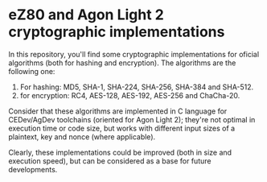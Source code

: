 # eZ80 and Agon Light 2 cryptographic implementations
In this repository, you'll find some cryptographic implementations for oficial algorithms (both for hashing and encryption). The algorithms are the following one:

1. For hashing: MD5, SHA-1, SHA-224, SHA-256, SHA-384 and SHA-512.
2. for encryption: RC4, AES-128, AES-192, AES-256 and ChaCha-20.

Consider that these algorithms are implemented in C language for CEDev/AgDev toolchains (oriented for Agon Light 2); they're not optimal in execution time or code size, but works with different input sizes of a plaintext, key and nonce (where applicable).

Clearly, these implementations could be improved (both in size and execution speed), but can be considered as a base for future developments.
